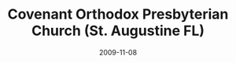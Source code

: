 ---
date: &id001 2009-11-08
end_date: null
location:
  address: Mill Creek Elementary School, 3750 International Golf Parkway
  city: St. Augustine
  state: FL
minister:
- end: 2009-11-08
  name: Eric Watkins
  start: 2008-01-25
  type: Organizing Pastor
- end: null
  name: Eric Watkins
  start: 2009-11-08
  type: Pastor
ministers:
- Eric Watkins
- Eric Watkins
name: Covenant Orthodox Presbyterian Church
names: null
origination_date: *id001
raw_data: "FLORIDA St. Augustine\nCovenant Orthodox Presbyterian mission work  (January\
  \ 25, 2008\u2013November 8, 2009)\nCovenant Orthodox Presbyterian Church  (November\
  \ 8, 2009\u2013 )\nMill Creek Elementary School, 3750 International Golf Parkway\n\
  Org. Pastor: Eric Watkins, 2008\u20139\nPastor: Eric Watkins, 2009\u2013"
received_from: null
states:
- FL
status:
  active: false
  end_date: null
  reason: null
  received_from: null
  withdrawal_to: null
title: Covenant Orthodox Presbyterian Church (St. Augustine FL)
year_established:
- 2009

---